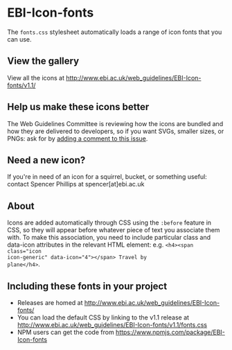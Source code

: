 # EBI-Icon-fonts
The <code>fonts.css</code> stylesheet automatically loads a range of icon fonts that you can use.

## View the gallery
View all the icons at http://www.ebi.ac.uk/web_guidelines/EBI-Icon-fonts/v1.1/

## Help us make these icons better
The Web Guidelines Committee is reviewing how the icons are bundled and how they are delivered to developers, so if you want SVGs, smaller sizes, or PNGs: ask for by [adding a comment to this issue](https://github.com/ebiwd/EBI-Icon-fonts/issues/6).

## Need a new icon?
If you're in need of an icon for a squirrel, bucket, or something useful: contact Spencer Phillips at spencer[at]ebi.ac.uk

## About
Icons are added automatically through CSS using the <code>:before</code> feature in CSS, so they will appear before whatever piece of text you associate them with. To make this association, you need to include particular class and data-icon attributes in the relevant HTML element: e.g. <code>&lt;h4&gt;&lt;span class="icon icon-generic" data-icon="4"&gt;&lt;/span&gt; Travel by plane&lt;/h4&gt;</code>.

## Including these fonts in your project
- Releases are homed at http://www.ebi.ac.uk/web_guidelines/EBI-Icon-fonts/
- You can load the default CSS by linking to the v1.1 release at http://www.ebi.ac.uk/web_guidelines/EBI-Icon-fonts/v1.1/fonts.css
- NPM users can get the code from https://www.npmjs.com/package/EBI-Icon-fonts
